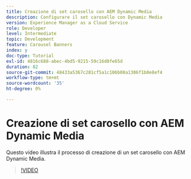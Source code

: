 ```yaml
---
title: Creazione di set carosello con AEM Dynamic Media
description: Configurare il set carosello con Dynamic Media
version: Experience Manager as a Cloud Service
role: Developer
level: Intermediate
topic: Development
feature: Carousel Banners
index: y
doc-type: Tutorial
exl-id: 4816c688-abec-4bd5-9215-59c16d8fe65d
duration: 82
source-git-commit: 48433a5367c281cf5a1c106b08a1306f1b0e8ef4
workflow-type: tm+mt
source-wordcount: '35'
ht-degree: 0%

---
```


# Creazione di set carosello con AEM Dynamic Media

Questo video illustra il processo di creazione di un set carosello con AEM Dynamic Media.

>[!VIDEO](https://video.tv.adobe.com/v/3418229?quality=12&learn=on&captions=ita)
